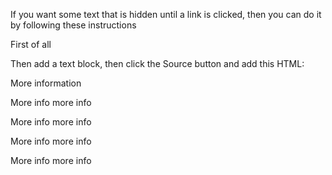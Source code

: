 If you want some text that is hidden until a link is clicked, then you can do it by following these instructions

First of all

Then add a text block, then click the Source button and add this HTML:


<div class="moreinfo">
<div class="moreinfo-heading">More information</div>

<div class="moreinfo-content">
<p>More info more info</p>

<p>More info more info</p>

<p>More info more info</p>

<p>More info more info</p>
</div>
</div>
